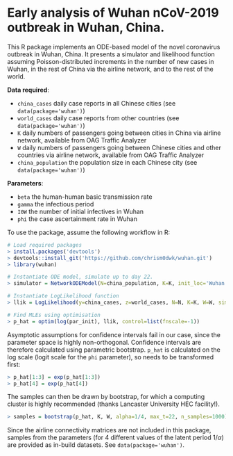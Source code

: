 # Early analysis of Wuhan nCoV-2019 outbreak in Wuhan, China.

This R package implements an ODE-based model of the novel coronavirus
outbreak in Wuhan, China.  It presents a simulator and likelihood function
assuming Poisson-distributed increments in the number of new cases in Wuhan,
in the rest of China via the airline network, and to the rest of the world.

__Data required__: 

* `china_cases` daily case reports in all Chinese cities (see `data(package='wuhan')`)
* `world_cases` daily case reports from other countries (see `data(package='wuhan')`)
* `K` daily numbers of passengers going between cities in China via airline network, available from OAG Traffic Analyzer
* `W` daily numbers of passengers going between Chinese cities and other countries via airline network, available from OAG Traffic Analyzer
* `china_population` the population size in each Chinese city (see `data(package='wuhan')`)
    
__Parameters__:

* `beta` the human-human basic transmission rate
* `gamma` the infectious period
* `I0W` the number of initial infectives in Wuhan
* `phi` the case ascertainment rate in Wuhan
    
To use the package, assume the following workflow in R:

````r
# Load required packages
> install.packages('devtools')
> devtools::install_git('https://github.com/chrism0dwk/wuhan.git')
> library(wuhan)

# Instantiate ODE model, simulate up to day 22.
> simulator = NetworkODEModel(N=china_population, K=K, init_loc='Wuhan', alpha=1/4, max_t=22) 

# Instantiate LogLikelihood function
> llik = LogLikelihood(y=china_cases, z=world_cases, N=N, K=K, W=W, sim_fun=simulator)

# Find MLEs using optimisation
> p_hat = optim(log(par_init), llik, control=list(fnscale=-1))
````

Asymptotic assumptions for confidence intervals fail in our case, since the
parameter space is highly non-orthogonal.  Confidence intervals are therefore
calculated using parametric bootstrap.  `p_hat` is calculated on the log scale (logit scale
for the `phi` parameter), so needs to be transformed first:

````r
> p_hat[1:3] = exp(p_hat[1:3])
> p_hat[4] = exp(p_hat[4])
````

The samples can then be drawn by bootstrap, for which a computing cluster is
highly recommended (thanks Lancaster University HEC facility!).
````r
> samples = bootstrap(p_hat, K, W, alpha=1/4, max_t=22, n_samples=1000)
````

Since the airline connectivity matrices are not included in this package, samples 
from the parameters (for 4 different values of the latent period $1/\alpha$) are 
provided as in-build datasets.  See `data(package='wuhan')`.
